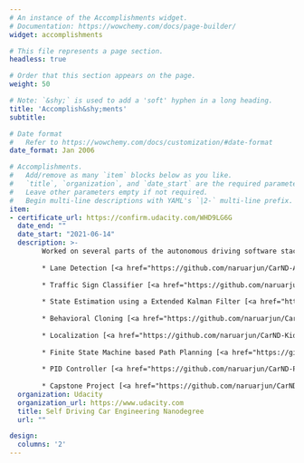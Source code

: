 ```yaml
---
# An instance of the Accomplishments widget.
# Documentation: https://wowchemy.com/docs/page-builder/
widget: accomplishments

# This file represents a page section.
headless: true

# Order that this section appears on the page.
weight: 50

# Note: `&shy;` is used to add a 'soft' hyphen in a long heading.
title: 'Accomplish&shy;ments'
subtitle:

# Date format
#   Refer to https://wowchemy.com/docs/customization/#date-format
date_format: Jan 2006

# Accomplishments.
#   Add/remove as many `item` blocks below as you like.
#   `title`, `organization`, and `date_start` are the required parameters.
#   Leave other parameters empty if not required.
#   Begin multi-line descriptions with YAML's `|2-` multi-line prefix.
item:
- certificate_url: https://confirm.udacity.com/WHD9LG6G
  date_end: ""
  date_start: "2021-06-14"
  description: >-  
        Worked on several parts of the autonomous driving software stack. The projects along with their github links are listed below. For detailed information on the projects, please refer to the repositories.
        
        * Lane Detection [<a href="https://github.com/naruarjun/CarND-Advanced-Lane-Lines">github</a>]
        
        * Traffic Sign Classifier [<a href="https://github.com/naruarjun/CarND-Traffic-Sign-Classifier-Project"></a>]
        
        * State Estimation using a Extended Kalman Filter [<a href="https://github.com/naruarjun/CarND-Extended-Kalman-Filter-Project">github</a>]
        
        * Behavioral Cloning [<a href="https://github.com/naruarjun/CarND-Behavioral-Cloning-P3">github</a>]
        
        * Localization [<a href="https://github.com/naruarjun/CarND-Kidnapped-Vehicle-Project">github</a>]
        
        * Finite State Machine based Path Planning [<a href="https://github.com/naruarjun/CarND-Path-Planning-Project">github</a>]
        
        * PID Controller [<a href="https://github.com/naruarjun/CarND-PID-Control-Project">github</a>]
        
        * Capstone Project [<a href="https://github.com/naruarjun/CarND-Capstone">github</a>]
  organization: Udacity
  organization_url: https://www.udacity.com
  title: Self Driving Car Engineering Nanodegree
  url: ""

design:
  columns: '2' 
---
```

